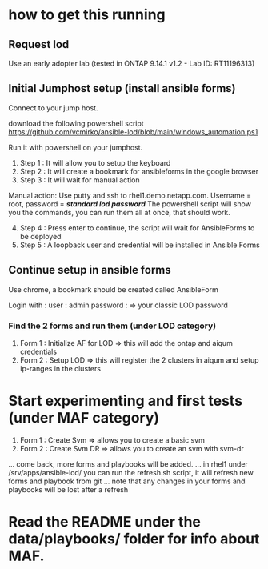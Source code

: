 # how to get this running

## Request lod

Use an early adopter lab (tested in ONTAP 9.14.1 v1.2 - Lab ID: RT11196313)

## Initial Jumphost setup (install ansible forms)

Connect to your jump host.

download the following powershell script 
https://github.com/vcmirko/ansible-lod/blob/main/windows_automation.ps1

Run it with powershell on your jumphost.

1. Step 1 : It will allow you to setup the keyboard
2. Step 2 : It will create a bookmark for ansibleforms in the google browser
3. Step 3 : It will wait for manual action

Manual action: Use putty and ssh to rhel1.demo.netapp.com.
Username = root, password = ***standard lod password***
The powershell script will show you the commands, you can run them all at once, that should work.

4. Step 4 : Press enter to continue, the script will wait for AnsibleForms to be deployed
5. Step 5 : A loopback user and credential will be installed in Ansible Forms

## Continue setup in ansible forms

Use chrome, a bookmark should be created called AnsibleForm  

Login with :
user : admin
password : => your classic LOD password

### Find the 2 forms and run them (under LOD category)

1. Form 1 : Initialize AF for LOD => this will add the ontap and aiqum credentials
2. Form 2 : Setup LOD => this will register the 2 clusters in aiqum and setup ip-ranges in the clusters

# Start experimenting and first tests (under MAF category)

1. Form 1 : Create Svm => allows you to create a basic svm
2. Form 2 : Create Svm DR => allows you to create an svm with svm-dr

... come back, more forms and playbooks will be added.
... in rhel1 under /srv/apps/ansible-lod/ you can run the refresh.sh script, it will refresh new forms and playbook from git
... note that any changes in your forms and playbooks will be lost after a refresh

# Read the README under the data/playbooks/ folder for info about MAF.
